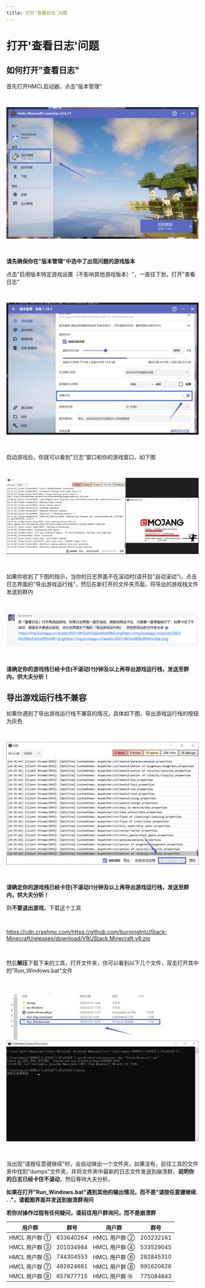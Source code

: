 ```yaml
---
title: 打开'查看日志'问题
---
```


# 打开'查看日志'问题

## 如何打开"查看日志"

首先打开HMCL启动器，点击"版本管理"

<br>

![示例](latest/1.png)

<br>

**请先确保你在"版本管理"中选中了出现问题的游戏版本**

点击"启用版本特定游戏设置（不影响其他游戏版本）"，一直往下划，打开"查看日志"

<br>

![示例](log/1.png)

<br>

启动游戏后，你就可以看到"日志"窗口和你的游戏窗口，如下图

<br>

![示例](log/2.png)

<br>

如果你收到了下图的指示，当你的日志界面不在滚动时(请开启"自动滚动")，点击日志界面的"导出游戏运行栈"，然后在新打开的文件夹页面，将导出的游戏栈文件发送到群内

<br>

![示例](log/4.png)

<br>

**请确定你的游戏栈已经卡住(不滚动)1分钟及以上再导出游戏运行栈，发送至群内，供大夫分析！**

<a id="1"></a>
## 导出游戏运行栈不兼容

如果你遇到了导出游戏运行栈不兼容的情况，具体如下图，导出游戏运行栈的按钮为灰色

<br>

![示例](log/3.png)

<br>

**请确定你的游戏栈已经卡住(不滚动)1分钟及以上再导出游戏运行栈，发送至群内，供大夫分析！**

则**不要退出游戏**，下载这个工具

<br>

https://cdn.crashmc.com/https://github.com/burningtnt/JStack-Minecraft/releases/download/V9/JStack.Minecraft.v9.zip 

<br>

然后**解压**下载下来的工具，打开文件夹，你可以看到以下几个文件，双击打开其中的"Run_Windows.bat"文件

<br>

![示例](log/5.png)
![示例](log/6.png)

<br>

当出现"请按任意键继续"时，会自动弹出一个文件夹，如果没有，前往工具的文件夹中找到"dumps"文件夹，并将文件夹中最新的日志文件发送到崩溃群，**说明你的日志已经卡住不滚动**，然后等待大夫分析。

**如果在打开"Run_Windows.bat"遇到其他的输出情况，而不是"请按任意键继续. . ."，请截图界面并发送到崩溃群询问**

**若你对操作过程有任何疑问，请前往用户群询问，而不是崩溃群**

| 用户群       | 群号       | 用户群       | 群号       |
| ------------ | ---------- | ------------ | ---------- |
| HMCL 用户群 ① | 633640264  | HMCL 用户群 ② | 203232161  |
| HMCL 用户群 ③ | 201034984  | HMCL 用户群 ④ | 533529045  |
| HMCL 用户群 ⑤ | 744304553  | HMCL 用户群 ⑥ | 282845310  |
| HMCL 用户群 ⑦ | 482624681  | HMCL 用户群 ⑧ | 991620626  |
| HMCL 用户群 ⑨ | 657677715  | HMCL 用户群 ⑩ | 775084843  |